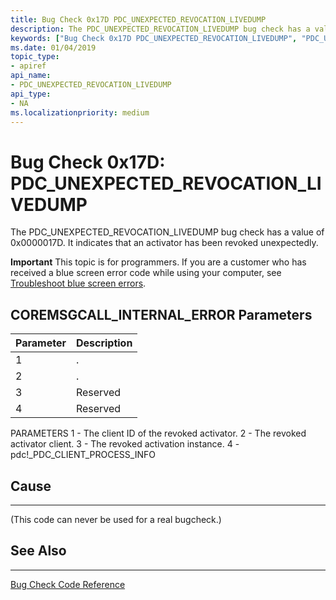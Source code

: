 ```yaml
---
title: Bug Check 0x17D PDC_UNEXPECTED_REVOCATION_LIVEDUMP
description: The PDC_UNEXPECTED_REVOCATION_LIVEDUMP bug check has a value of 0x0000017D. It indicates that an activator has been revoked unexpectedly.
keywords: ["Bug Check 0x17D PDC_UNEXPECTED_REVOCATION_LIVEDUMP", "PDC_UNEXPECTED_REVOCATION_LIVEDUMP"]
ms.date: 01/04/2019
topic_type:
- apiref
api_name:
- PDC_UNEXPECTED_REVOCATION_LIVEDUMP
api_type:
- NA
ms.localizationpriority: medium
---
```


# Bug Check 0x17D: PDC\_UNEXPECTED\_REVOCATION\_LIVEDUMP

The PDC\_UNEXPECTED\_REVOCATION\_LIVEDUMP bug check has a value of 0x0000017D. It indicates that an activator has been revoked unexpectedly.

**Important** This topic is for programmers. If you are a customer who has received a blue screen error code while using your computer, see [Troubleshoot blue screen errors](https://windows.microsoft.com/windows-10/troubleshoot-blue-screen-errors).

 ## COREMSGCALL\_INTERNAL\_ERROR Parameters

|Parameter|Description|
|--- |--- |
|1| .|
|2| . |
|3| Reserved |
|4| Reserved |



PARAMETERS
    1 - The client ID of the revoked activator.
    2 - The revoked activator client.
    3 - The revoked activation instance.
    4 - pdc!_PDC_CLIENT_PROCESS_INFO

## Cause
-----


(This code can never be used for a real bugcheck.)



## See Also
----------

[Bug Check Code Reference](bug-check-code-reference2.md)

 




